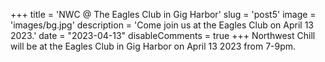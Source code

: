 +++
title = 'NWC @ The Eagles Club in Gig Harbor'
slug = 'post5'
image = 'images/bg.jpg'
description = 'Come join us at the Eagles Club on April 13 2023.'
date = "2023-04-13"
disableComments = true
+++
Northwest Chill will be at the Eagles Club in Gig Harbor on April 13 2023 from 7-9pm. 

<!-- ![img](images/bg.jpg) -->
